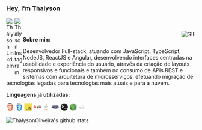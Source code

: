 ### Hey, I'm Thalyson

<a href="https://www.linkedin.com/in/thalyson-oliveira-4b5548167/">
  <img align="left" alt="Thalyson LinkdeIn" width="22px" src="https://cdn.jsdelivr.net/npm/simple-icons@v3/icons/linkedin.svg" />
</a>
<a href="https://www.instagram.com/thalysonoliveira150/">
  <img align="left" alt="Thalyson Instagram" width="22px" src="https://cdn.jsdelivr.net/npm/simple-icons@v3/icons/instagram.svg" />
</a>

<br />
<br />

<img align="right" alt="GIF" src="https://i.pinimg.com/originals/e4/26/70/e426702edf874b181aced1e2fa5c6cde.gif"/>

**Sobre min:**

Desenvolvedor Full-stack, atuando com JavaScript, TypeScript, NodeJS, ReactJS e Angular, desenvolvendo interfaces centradas na usabilidade e experiência do usuário, através da criação de layouts responsivos e funcionais e também no consumo de APIs REST e sistemas com arquitetura de microsserviços, efetuando migração de tecnologias legadas para tecnologias mais atuais e para a nuvem.

**Linguagens já utilizadas:**  

<code><img height="20" src="https://raw.githubusercontent.com/github/explore/80688e429a7d4ef2fca1e82350fe8e3517d3494d/topics/html/html.png"></code>
<code><img height="20" src="https://raw.githubusercontent.com/github/explore/80688e429a7d4ef2fca1e82350fe8e3517d3494d/topics/css/css.png"></code>
<code><img height="20" src="https://raw.githubusercontent.com/github/explore/80688e429a7d4ef2fca1e82350fe8e3517d3494d/topics/javascript/javascript.png"></code>
<code><img height="20" src="https://raw.githubusercontent.com/github/explore/80688e429a7d4ef2fca1e82350fe8e3517d3494d/topics/git/git.png"></code>
<code><img height="20" src="https://raw.githubusercontent.com/github/explore/80688e429a7d4ef2fca1e82350fe8e3517d3494d/topics/java/java.png"></code>
<code><img height="20" src="https://raw.githubusercontent.com/github/explore/80688e429a7d4ef2fca1e82350fe8e3517d3494d/topics/php/php.png"></code>
<code><img height="20" src="https://raw.githubusercontent.com/github/explore/80688e429a7d4ef2fca1e82350fe8e3517d3494d/topics/terminal/terminal.png"></code>
<code><img height="20" src="https://raw.githubusercontent.com/github/explore/80688e429a7d4ef2fca1e82350fe8e3517d3494d/topics/nodejs/nodejs.png"></code>
<code><img height="20" src="https://raw.githubusercontent.com/github/explore/80688e429a7d4ef2fca1e82350fe8e3517d3494d/topics/mysql/mysql.png"></code>

![ThalysonOliveira's github stats](https://github-readme-stats.vercel.app/api?username=thalysonoliveira&show_icons=true&hide_border=true)
